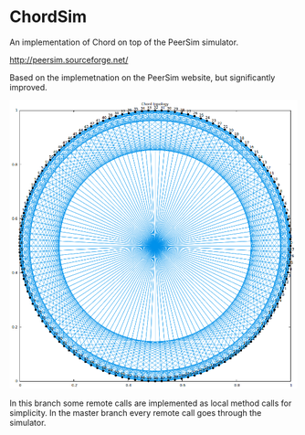 # ChordSim
An implementation of Chord on top of the PeerSim simulator.

http://peersim.sourceforge.net/

Based on the implemetnation on the PeerSim website, but significantly improved. 

![alt tag](https://raw.githubusercontent.com/gtato/ChordSim/master/chord.png)

In this branch some remote calls are implemented as local method calls for simplicity. In the master branch every remote call goes through the simulator.
